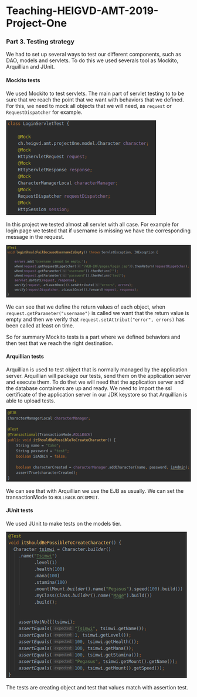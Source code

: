 # Teaching-HEIGVD-AMT-2019-Project-One

### Part 3. Testing strategy

We had to set up several ways to test our different components, such as DAO, models and servlets. To do this we used severals tool as Mockito, Arquillian and JUnit.

#### Mockito tests

We used Mockito to test servlets. The main part of servlet testing to to be sure that we reach the point that we want with behaviors that we defined. For this, we need to mock all objects that we will need, as `request` or `RequestDispatcher` for example.

![mockito_variables](./img/mockito_variables.png)

In this project we tested almost all servlet with all case. For example for login page we tested that if username is missing we have the corresponding message in the request. 

![mockito_test](./img/mockito_test.png)

We can see that we define the return values of each object, when `request.getParameter("username")` is called we want that the return value is empty and then we verify that `request.setAttribut("error", errors)` has been called at least on time.

So for summary Mockito tests is a part where we defined behaviors and then test that we reach the right destination.

#### Arquillian tests

Arquillian is used to test object that is normally managed by the application server. Arquillian will package our tests, send them on the application server and execute them. To do thet we will need that the application server and the database containers are up and ready. We need to import the ssl certificate of the application server in our JDK keystore so that Arquillian is able to upload tests.

![arquillian_test](./img/arquillian_test.png)

We can see that with  Arquillian we use the EJB as usually. We can set the transactionMode to `ROLLBACK` or`COMMIT`.

#### JUnit tests

We used JUnit to make tests on the models tier. 

![junit_test](./img/junit_test.png)

The tests are creating object and test that values match with assertion test. 





